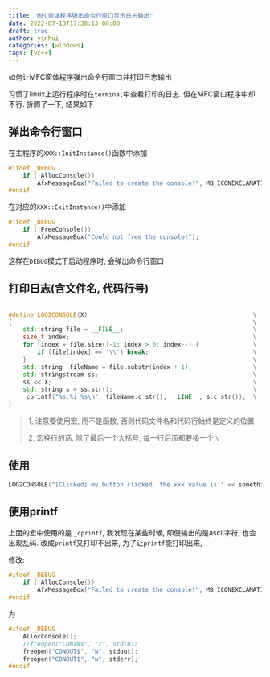 ```yaml
---
title: "MFC窗体程序弹出命令行窗口显示日志输出"
date: 2022-07-13T17:38:13+08:00
draft: true
author: yinhui
categories: [windows]
tags: [vc++] 
---
```


如何让MFC窗体程序弹出命令行窗口并打印日志输出



<!--more-->



习惯了linux上运行程序时在`terminal`中查看打印的日志. 但在MFC窗口程序中却不行.  折腾了一下, 结果如下



##  弹出命令行窗口

在主程序的`XXX::InitInstance()`函数中添加

```c++
#ifdef _DEBUG
	if (!AllocConsole())
		AfxMessageBox("Failed to create the console!", MB_ICONEXCLAMATION);
#endif
```

在对应的`XXX::ExitInstance()`中添加

```c++
#ifdef _DEBUG
	if (!FreeConsole())
		AfxMessageBox("Could not free the console!");
#endif
```

这样在`DEBUG`模式下启动程序时, 会弹出命令行窗口



## 打印日志(含文件名, 代码行号)

```c++

#define LOG2CONSOLE(X)												\
{																	\
	std::string file = __FILE__;									\
	size_t index;													\
	for (index = file.size()-1; index > 0; index--) {				\
		if (file[index] == '\\') break;								\
	}																\
	std::string  fileName = file.substr(index + 1);					\
	std::stringstream ss;											\
	ss << X;														\
	std::string s = ss.str();										\
	_cprintf("%s:%i %s\n", fileName.c_str(), __LINE__, s.c_str());	\
}
```



>1, 注意要使用宏, 而不是函数, 否则代码文件名和代码行始终是定义的位置
>
>2, 宏换行的话, 除了最后一个大括号, 每一行后面都要接一个  `\`



##  使用

```c++
LOG2CONSOLE("[Clicked] my button clicked. the xxx value is:" << something);
```





## 使用printf

上面的宏中使用的是 `_cprintf`, 我发现在某些时候, 即便输出的是ascii字符, 也会出现乱码. 改成`printf`又打印不出来, 为了让`printf`能打印出来, 

修改:

```c
#ifdef _DEBUG
	if (!AllocConsole())
		AfxMessageBox("Failed to create the console!", MB_ICONEXCLAMATION);
#endif
```

为

```c++
#ifdef _DEBUG
	AllocConsole();
	//freopen("CONIN$", "r", stdin);
	freopen("CONOUT$", "w", stdout);
	freopen("CONOUT$", "w", stderr);
#endif
```



